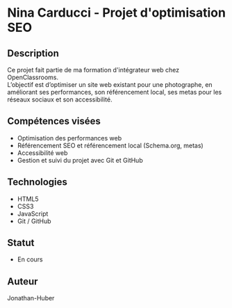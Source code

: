 # Nina Carducci - Projet d'optimisation SEO

## Description

Ce projet fait partie de ma formation d'intégrateur web chez OpenClassrooms.  
L’objectif est d’optimiser un site web existant pour une photographe, en améliorant ses performances, son référencement local, ses metas pour les réseaux sociaux et son accessibilité.

## Compétences visées

- Optimisation des performances web
- Référencement SEO et référencement local (Schema.org, metas)
- Accessibilité web
- Gestion et suivi du projet avec Git et GitHub

## Technologies

- HTML5
- CSS3
- JavaScript
- Git / GitHub

## Statut

- En cours

## Auteur

Jonathan-Huber
